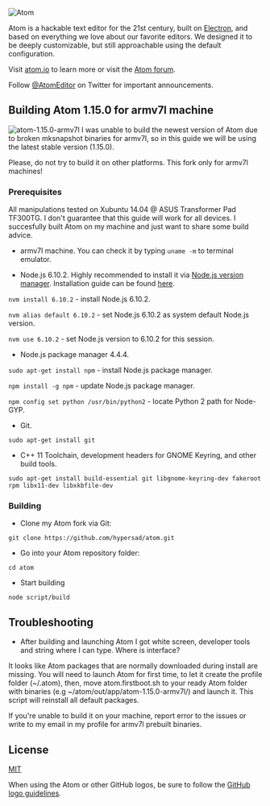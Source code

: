 ![Atom](https://cloud.githubusercontent.com/assets/72919/2874231/3af1db48-d3dd-11e3-98dc-6066f8bc766f.png)

Atom is a hackable text editor for the 21st century, built on [Electron](https://github.com/atom/electron), and based on everything we love about our favorite editors. We designed it to be deeply customizable, but still approachable using the default configuration.

Visit [atom.io](https://atom.io) to learn more or visit the [Atom forum](https://discuss.atom.io).

Follow [@AtomEditor](https://twitter.com/atomeditor) on Twitter for important
announcements.

## Building Atom 1.15.0 for armv7l machine

![atom-1.15.0-armv7l](http://i.imgur.com/BFspfjR.jpg)
I was unable to build the newest version of Atom due to broken mksnapshot binaries for armv7l, so in this guide we will be using the latest stable version (1.15.0).

Please, do not try to build it on other platforms. This fork only for armv7l machines!

### Prerequisites

All manipulations tested on Xubuntu 14.04 @ ASUS Transformer Pad TF300TG. I don't guarantee that this guide will work for all devices. I succesfully built Atom on my machine and just want to share some build advice.

- armv7l machine. You can check it by typing `uname -m` to terminal emulator.

- Node.js 6.10.2. Highly recommended to install it via [Node.js version manager](https://www.npmjs.com/). Installation guide can be found [here](https://github.com/creationix/nvm#install-script).

`nvm install 6.10.2` - install Node.js 6.10.2.

`nvm alias default 6.10.2` - set Node.js 6.10.2 as system default Node.js version.

`nvm use 6.10.2` - set Node.js version to 6.10.2 for this session.

- Node.js package manager 4.4.4.

`sudo apt-get install npm` - install Node.js package manager.

`npm install -g npm` - update Node.js package manager.

`npm config set python /usr/bin/python2` - locate Python 2 path for Node-GYP.

- Git.

`sudo apt-get install git`

- C++ 11 Toolchain, development headers for GNOME Keyring, and other build tools.

`sudo apt-get install build-essential git libgnome-keyring-dev fakeroot rpm libx11-dev libxkbfile-dev`

### Building

- Clone my Atom fork via Git:

`git clone https://github.com/hypersad/atom.git`

- Go into your Atom repository folder:

`cd atom`

- Start building

`node script/build`

## Troubleshooting
- After building and launching Atom I got white screen, developer tools and string where I can type. Where is interface?

It looks like Atom packages that are normally downloaded during install are missing. You will need to launch Atom for first time, to let it create the profile folder (~/.atom), then, move atom.firstboot.sh to your ready Atom folder with binaries (e.g ~/atom/out/app/atom-1.15.0-armv7l/) and launch it. This script will reinstall all default packages.

If you're unable to build it on your machine, report error to the issues or write to my email in my profile for armv7l prebuilt binaries. 

## License

[MIT](https://github.com/atom/atom/blob/master/LICENSE.md)

When using the Atom or other GitHub logos, be sure to follow the [GitHub logo guidelines](https://github.com/logos).
